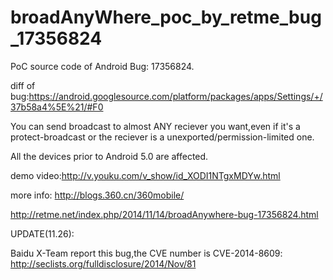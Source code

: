 broadAnyWhere_poc_by_retme_bug_17356824
=======================================
PoC source code of  Android Bug: 17356824.

diff of bug:https://android.googlesource.com/platform/packages/apps/Settings/+/37b58a4%5E%21/#F0

You can send broadcast to almost ANY reciever you want,even if it's a protect-broadcast or  the reciever is a unexported/permission-limited one.

All the devices  prior to Android 5.0 are affected.

demo video:http://v.youku.com/v_show/id_XODI1NTgxMDYw.html

more info: http://blogs.360.cn/360mobile/
		
http://retme.net/index.php/2014/11/14/broadAnywhere-bug-17356824.html

UPDATE(11.26):

Baidu X-Team report this bug,the CVE number is CVE-2014-8609:
http://seclists.org/fulldisclosure/2014/Nov/81


